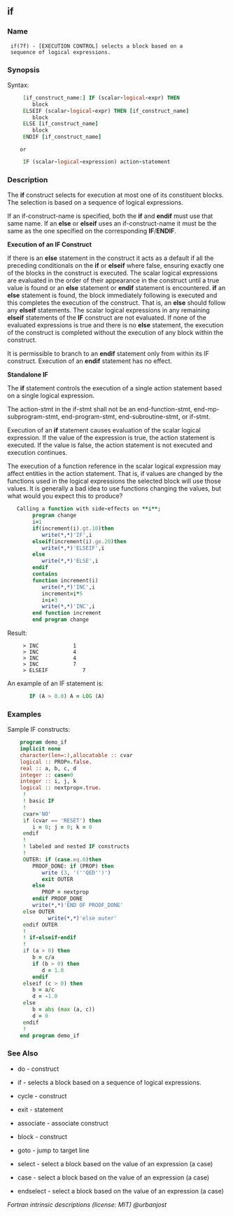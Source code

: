 ## if

### **Name**
     if(7f) - [EXECUTION CONTROL] selects a block based on a
     sequence of logical expressions.

### **Synopsis**
Syntax:
```fortran
     [if_construct_name:] IF (scalar-logical-expr) THEN
        block
     ELSEIF (scalar-logical-expr) THEN [if_construct_name]
        block
     ELSE [if_construct_name]
        block
     ENDIF [if_construct_name]
```
        or
```fortran
     IF (scalar-logical-expression) action-statement
```
### **Description**

   The **if** construct selects for execution at most one of its constituent
   blocks. The selection is based on a sequence of logical expressions.

   If an if-construct-name is specified, both the **if** and **endif** must use
   that same name. If an **else** or **elseif** uses an if-construct-name it must
   be the same as the one specified on the corresponding **IF**/**ENDIF**.

   **Execution of an IF Construct**

   If there is an **else** statement in the construct it acts as a default
   if all the preceding conditionals on the **if** or **elseif** where false,
   ensuring exactly one of the blocks in the construct is executed. The
   scalar logical expressions are evaluated in the order of their
   appearance in the construct until a true value is found or an **else**
   statement or **endif** statement is encountered. **if** an **else** statement is
   found, the block immediately following is executed and this completes
   the execution of the construct. That is, an **else** should follow any
   **elseif** statements.  The scalar logical expressions in any remaining
   **elseif** statements of the **IF** construct are not evaluated. If none of
   the evaluated expressions is true and there is no **else** statement,
   the execution of the construct is completed without the execution of
   any block within the construct.

   It is permissible to branch to an **endif** statement only from within
   its IF construct. Execution of an **endif** statement has no effect.

   **Standalone IF**

   The **if** statement controls the execution of a single action
   statement based on a single logical expression.

   The action-stmt in the if-stmt shall not be an end-function-stmt,
   end-mp-subprogram-stmt, end-program-stmt, end-subroutine-stmt,
   or if-stmt.

   Execution of an **if** statement causes evaluation of the scalar
   logical expression. If the value of the expression is true, the action
   statement is executed. If the value is false, the action statement
   is not executed and execution continues.

   The execution of a function reference in the scalar logical expression
   may affect entities in the action statement. That is, if values
   are changed by the functions used in the logical expressions the
   selected block will use those values. It is generally a bad idea to
   use functions changing the values, but what would you expect this
   to produce?
```fortran
   Calling a function with side-effects on **i**;
        program change
        i=1
        if(increment(i).gt.10)then
           write(*,*)'IF',i
        elseif(increment(i).ge.20)then
           write(*,*)'ELSEIF',i
        else
           write(*,*)'ELSE',i
        endif
        contains
        function increment(i)
           write(*,*)'INC',i
           increment=i*5
           i=i+3
           write(*,*)'INC',i
        end function increment
        end program change
```
   Result:
```text
     > INC           1
     > INC           4
     > INC           4
     > INC           7
     > ELSEIF           7
```
   An example of an IF statement is:
```fortran
       IF (A > 0.0) A = LOG (A)
```
### **Examples**

  Sample IF constructs:
```fortran
    program demo_if
    implicit none
    character(len=:),allocatable :: cvar
    logical :: PROP=.false.
    real :: a, b, c, d
    integer :: case=0
    integer :: i, j, k
    logical :: nextprop=.true.
     !
     ! basic IF
     !
     cvar='NO'
     if (cvar == 'RESET') then
        i = 0; j = 0; k = 0
     endif
     !
     ! labeled and nested IF constructs
     !
     OUTER: if (case.eq.0)then
        PROOF_DONE: if (PROP) then
           write (3, '(''QED'')')
           exit OUTER
        else
           PROP = nextprop
        endif PROOF_DONE
        write(*,*)'END OF PROOF_DONE'
     else OUTER
             write(*,*)'else outer'
     endif OUTER
     !
     ! if-elseif-endif
     !
     if (a > 0) then
        b = c/a
        if (b > 0) then
           d = 1.0
        endif
     elseif (c > 0) then
        b = a/c
        d = -1.0
     else
        b = abs (max (a, c))
        d = 0
     endif
     !
    end program demo_if
```
### **See Also**

  - do  - construct
  - if  - selects a block based on a sequence of logical expressions.
  - cycle  - construct
  - exit  - statement

  - associate  - associate construct
  - block  - construct
  - goto  - jump to target line

  - select  - select a block based on the value of an expression (a case)
  - case  - select a block based on the value of an expression (a case)
  - endselect  - select a block based on the value of an expression (a case)

 _Fortran intrinsic descriptions (license: MIT) \@urbanjost_
